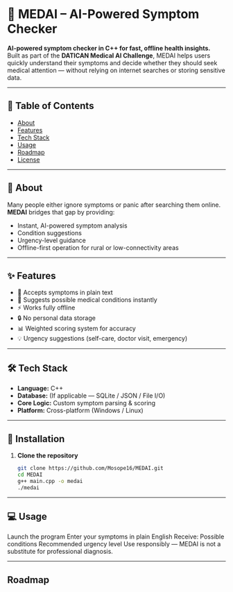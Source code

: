 # 🏥 MEDAI – AI-Powered Symptom Checker

**AI-powered symptom checker in C++ for fast, offline health insights.**  
Built as part of the **DATICAN Medical AI Challenge**, MEDAI helps users quickly understand their symptoms and decide whether they should seek medical attention — without relying on internet searches or storing sensitive data.

---

## 📌 Table of Contents
- [About](#about)
- [Features](#features)
- [Tech Stack](#tech-stack)
- [Usage](#usage)
- [Roadmap](#roadmap)
- [License](#license)

---

## 📖 About

Many people either ignore symptoms or panic after searching them online.  
**MEDAI** bridges that gap by providing:
- Instant, AI-powered symptom analysis
- Condition suggestions
- Urgency-level guidance
- Offline-first operation for rural or low-connectivity areas

---

## ✨ Features

- 📝 Accepts symptoms in plain text  
- 🤖 Suggests possible medical conditions instantly  
- ⚡ Works fully offline  
- 🔒 No personal data storage  
- 📊 Weighted scoring system for accuracy  
- 💡 Urgency suggestions (self-care, doctor visit, emergency)

---

## 🛠 Tech Stack

- **Language:** C++  
- **Database:** (If applicable — SQLite / JSON / File I/O)  
- **Core Logic:** Custom symptom parsing & scoring  
- **Platform:** Cross-platform (Windows / Linux)

---

## 🚀 Installation

1. **Clone the repository**
   ```bash
   git clone https://github.com/Mosope16/MEDAI.git
   cd MEDAI
   g++ main.cpp -o medai
   ./medai

---

## 💻 Usage
Launch the program
Enter your symptoms in plain English
Receive:
Possible conditions
Recommended urgency level
Use responsibly — MEDAI is not a substitute for professional diagnosis.

---

## Roadmap
